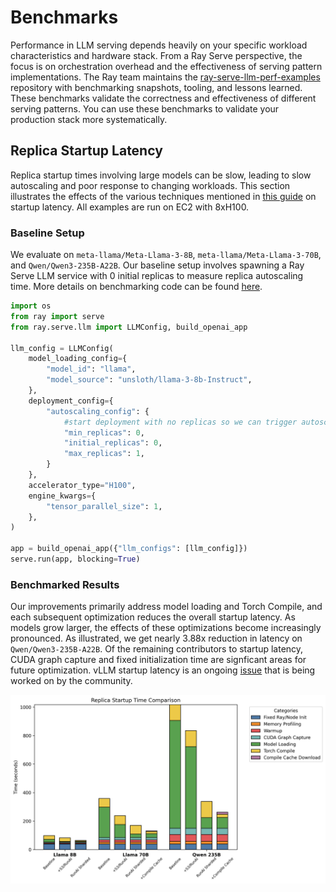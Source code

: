 # Benchmarks

Performance in LLM serving depends heavily on your specific workload characteristics and hardware stack. From a Ray Serve perspective, the focus is on orchestration overhead and the effectiveness of serving pattern implementations. The Ray team maintains the [ray-serve-llm-perf-examples](https://github.com/anyscale/ray-serve-llm-perf-examples) repository with benchmarking snapshots, tooling, and lessons learned. These benchmarks validate the correctness and effectiveness of different serving patterns. You can use these benchmarks to validate your production stack more systematically. 

## Replica Startup Latency

Replica startup times involving large models can be slow, leading to slow autoscaling and poor response to changing workloads. This section illustrates the effects of the various techniques mentioned in [this guide](./user-guides/deployment-initialization.md) on startup latency. All examples are run on EC2 with 8xH100.

### Baseline Setup

We evaluate on `meta-llama/Meta-Llama-3-8B`, `meta-llama/Meta-Llama-3-70B`, and `Qwen/Qwen3-235B-A22B`. Our baseline setup involves spawning a Ray Serve LLM service with 0 initial replicas to measure replica autoscaling time. More details on benchmarking code can be found [here](https://github.com/anyscale/ray-serve-llm-perf-examples).

```python
import os
from ray import serve
from ray.serve.llm import LLMConfig, build_openai_app

llm_config = LLMConfig(
    model_loading_config={
        "model_id": "llama",
        "model_source": "unsloth/llama-3-8b-Instruct",
    },
    deployment_config={
        "autoscaling_config": {
            #start deployment with no replicas so we can trigger autoscaling when sending a request
            "min_replicas": 0,
            "initial_replicas": 0,
            "max_replicas": 1,
        }
    },
    accelerator_type="H100",
    engine_kwargs={
        "tensor_parallel_size": 1,
    },
)

app = build_openai_app({"llm_configs": [llm_config]})
serve.run(app, blocking=True)
```

### Benchmarked Results

Our improvements primarily address model loading and Torch Compile, and each subsequent optimization reduces the overall startup latency. As models grow larger, the effects of these optimizations become increasingly pronounced. As illustrated, we get nearly 3.88x reduction in latency on `Qwen/Qwen3-235B-A22B`. Of the remaining contributors to startup latency, CUDA graph capture and fixed initialization time are signficant areas for future optimization. vLLM startup latency is an ongoing [issue](https://github.com/vllm-project/vllm/issues/19824) that is being worked on by the community.

![Benchmark Results Visualization](./images/all_models_startup.png)
